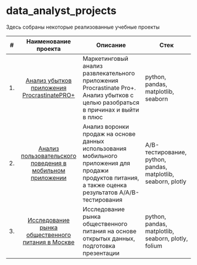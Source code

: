 # data_analyst_projects

Здесь собраны некоторые реализованные учебные проекты

| #    | Наименование проекта                | Описание                                                     | Стек                                                         |
|:----:|:------------------------------------------------------------:| ------------------------------------------------------------ | ------------------------------------------------------------ |
| 1.   | [Анализ убытков приложения ProcrastinatePRO+](https://github.com/Sergei-SG/data_analyst_projects/tree/main/Loss%20analysis%20of%20app%20ProcrastinatePRO%2B) | Маркетинговый анализ развлекательного приложения Procrastinate Pro+. Анализ убытков с целью разобраться в причинах и выйти в плюс | python, pandas, matplotlib, seaborn |
| 2.   | [Анализ пользовательского поведения в мобильном приложении](https://github.com/Sergei-SG/data_analyst_projects/tree/main/Behavior%20users%20of%20retail%20app) | Анализ воронки продаж на основе данных использования мобильного приложения для продажи продуктов питания, а также оценка результатов A/A/B-тестирования | A/B-тестирование, python, pandas, matplotlib, seaborn, plotly |
| 3.   | [Исследование рынка общественного питания в Москве](https://github.com/Sergei-SG/data_analyst_projects/tree/main/Catering%20in%20Moscow) | Исследование рынка общественного питания на основе открытых данных, подготовка презентации | python, pandas, matplotlib, seaborn, plotly, folium |
